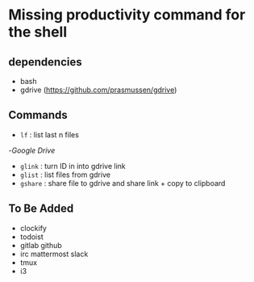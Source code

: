 # Missing productivity command for the shell

## dependencies
- bash 
- gdrive (https://github.com/prasmussen/gdrive)

## Commands

- `lf` : list last n files 

-*Google Drive*
- `glink` 	: turn ID in into gdrive link 
- `glist` 	: list files from gdrive 
- `gshare` 	: share file to gdrive and share link + copy to clipboard 

## To Be Added

- clockify
- todoist
- gitlab github 
- irc mattermost slack 
- tmux
- i3
